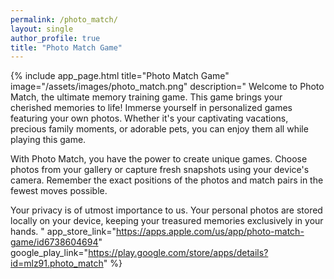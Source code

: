 ```yaml
---
permalink: /photo_match/
layout: single
author_profile: true
title: "Photo Match Game"
---
```


{% include app_page.html
   title="Photo Match Game"
   image="/assets/images/photo_match.png"
   description="
Welcome to Photo Match, the ultimate memory training game. This game brings your cherished memories to life! Immerse yourself in personalized games featuring your own photos. Whether it's your captivating vacations, precious family moments, or adorable pets, you can enjoy them all while playing this game.

With Photo Match, you have the power to create unique games. Choose photos from your gallery or capture fresh snapshots using your device's camera. Remember the exact positions of the photos and match pairs in the fewest moves possible.

Your privacy is of utmost importance to us. Your personal photos are stored locally on your device, keeping your treasured memories exclusively in your hands.
"
   app_store_link="https://apps.apple.com/us/app/photo-match-game/id6738604694"
   google_play_link="https://play.google.com/store/apps/details?id=mlz91.photo_match"
%}